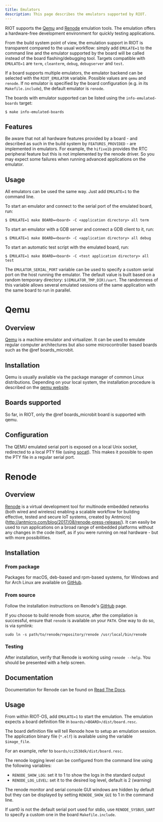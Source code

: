 ```yaml
---
title: Emulators
description: This page describes the emulators supported by RIOT.
---
```


RIOT supports the [Qemu](https://www.qemu.org/) and [Renode](https://renode.io/)
emulation tools. The emulation offers a hardware-free development environment
for quickly testing applications.

From the build system point of view, the emulation support in RIOT is
transparent compared to the usual workflow: simply add `EMULATE=1` to the
command line and the emulator supported by the board will be called instead of
the board flashing/debugging tool.
Targets compatible with `EMULATE=1` are `term`, `cleanterm`, `debug`,
`debugserver` and `test`.

If a board supports multiple emulators, the emulator backend can be selected
with the `RIOT_EMULATOR` variable. Possible values are `qemu` and `renode`.
If no emulator is specified by the board configuration (e.g. in its
`Makefile.include`), the default emulator is `renode`.

The boards with emulator supported can be listed using the
`info-emulated-boards` target:

```
$ make info-emulated-boards
```

## Features

Be aware that not all hardware features provided by a board - and described as
such in the build system by `FEATURES_PROVIDED` - are implemented in emulators.
For example, the `hifive1b` provides the RTC peripheral feature but this is not
implemented by the renode driver.
So you may expect some failures when running advanced applications on the
emulator.

## Usage

All emulators can be used the same way. Just add `EMULATE=1` to the command
line.

To start an emulator and connect to the serial port of the emulated board, run:

```
$ EMULATE=1 make BOARD=<board> -C <application directory> all term
```

To start an emulator with a GDB server and connect a GDB client to it, run:

```
$ EMULATE=1 make BOARD=<board> -C <application directory> all debug
```

To start an automatic test script with the emulated board, run:

```
$ EMULATE=1 make BOARD=<board> -C <test application directory> all test
```

The `EMULATOR_SERIAL_PORT` variable can be used to specify a custom serial port
on the host running the emulator.
The default value is built based on a random temporary directory:
`$(EMULATOR_TMP_DIR)/uart`.
The randomness of this variable allows several emulated sessions of the same
application with the same board to run in parallel.

# Qemu

## Overview

[Qemu](https://www.qemu.org/) is a machine emulator and virtualizer. It can
be used to emulate regular computer architectures but also some microcontroller
based boards such as the @ref boards_microbit.

## Installation

Qemu is usually available via the package manager of common Linux distributions.
Depending on your local system, the installation procedure is described on the
[qemu website](https://www.qemu.org/download/).

## Boards supported

So far, in RIOT, only the @ref boards_microbit board is supported with qemu.

## Configuration

The QEMU emulated serial port is exposed on a local Unix socket, redirected to a
local PTY file (using [socat](http://www.dest-unreach.org/socat/)). This makes
it possible to open the PTY file in a regular serial port.

# Renode

## Overview

[Renode](http://renode.io) is a virtual development tool for multinode embedded
networks (both wired and wireless) enabling a scalable workflow for building
effective, tested and secure IoT systems, created by
Antmicro](http://antmicro.com/blog/2017/08/renode-press-release/).
It can easily be used to run applications on a broad range of embedded platforms
without any changes in the code itself, as if you were running on real
hardware - but with more possibilities.

## Installation

### From package

Packages for macOS, deb-based and rpm-based systems, for Windows and for Arch
Linux are available on [GitHub](https://github.com/renode/renode/releases/latest).

### From source

Follow the installation instructions on Renode's
[GitHub](https://github.com/renode/renode#installation) page.

If you choose to build renode from source, after the compilation is successful,
ensure that `renode` is available on your `PATH`.
One way to do so, is via symlink:

```
sudo ln -s path/to/renode/repository/renode /usr/local/bin/renode
```

### Testing

After installation, verify that Renode is working using `renode --help`. You
should be presented with a help screen.

## Documentation

Documentation for Renode can be found on [Read The Docs](https://renode.readthedocs.io).

## Usage

From within RIOT-OS, add `EMULATE=1` to start the emulation. The emulation
expects a board definition file in `boards/<BOARD>/dist/board.resc`.

The board definition file will tell Renode how to setup an emulation session.
The application binary file (`*.elf`) is available using the variable
`$image_file`.

For an example, refer to `boards/cc2538dk/dist/board.resc`.

The renode logging level can be configured from the command line using the
following variables:
- `RENODE_SHOW_LOG`: set it to 1 to show the logs in the standard output
- `RENODE_LOG_LEVEL`: set it to the desired log level, default is 2 (warning)

The renode monitor and serial console GUI windows are hidden by default but
they can be displayed by setting `RENODE_SHOW_GUI` to 1 in the command line.

If uart0 is not the default serial port used for stdio, use `RENODE_SYSBUS_UART`
to specify a custom one in the board `Makefile.include`.
